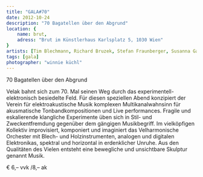 ```yaml
---
title: "GALA#70"
date: 2012-10-24
description: "70 Bagatellen über den Abgrund"
location: {
    name: brut,
    adress: "Brut im Künstlerhaus Karlsplatz 5, 1030 Wien"
}
artists: [Tim Blechmann, Richard Bruzek, Stefan Fraunberger, Susanna Gartmayer, Klaus Gstettner, Robert Kellner, Florian Kindlinger, Reka Kutas, Manuel Knapp, Peter Kutin, Daniel Lercher, Alexander Martinz, Laura Mello, Wolfgang Musil, Caroline Profanter, Günther Rabl, Vinzenz Schwab, Peter Seher, Tamara Wilhelm]
tags: [gala]
photographer: "winnie küchl"
---
```

70 Bagatellen über den Abgrund

Velak bahnt sich zum 70. Mal seinen Weg durch das experimentell-elektronisch besiedelte Feld. Für diesen speziellen Abend konzipiert der Verein für elektroakustische Musik komplexen Multikanalwahnsinn für akusmatische Tonbandkompositionen und Live performances. Fragile und eskalierende klangliche Experimente üben sich in Stil- und Zweckentfremdung gegenüber dem gängigen Musikbegriff. Im vielköpfigen Kollektiv improvisiert, komponiert und imaginiert das Velharmonische Orchester mit Blech- und Holzinstrumenten, analogen und digitalen Elektronikas, spektral und horizontal in erdenklicher Unruhe. Aus den Qualitäten des Vielen entsteht eine bewegliche und unsichtbare Skulptur genannt Musik.

€ 6,– vvk /8,– ak
